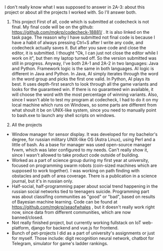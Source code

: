 I don't really know what I was supposed to answer in 2A-3: about this project or about all the projects I worked with.
So I'll answer both.

1) This project
First of all, code which is submitted at codecheck is not final. My final code will be on the github: https://github.com/mgkrp/codecheck-18881/ . It is also linked on the task page.
The reason why I have submitted not final code is because I have a habit of always pressing Ctrl+S after I write any code, and codecheck actually saves it. But after you save code and close the editor, it is submitted. I thought "Ok, I can just not close the editor while I work on it", but then my laptop turned off. So the version submitted was still in progress.
Anyway, I've both 2A-1 and 2A-2 in two languages: Java and Python. Framework logic is the same in both languages. AI logic is different in Java and Python.
In Java, AI simply iterates through the word in the word group and picks the first one valid.
In Python, AI plays its best. It uses depth-first search to look through all the game variants and looks for the guaranteed win. If there is no guaranteed win available, it will choose the word with the most percentage of winning variants.
Also, since I wasn't able to test my program at codecheck, I had to do it on my local machine which runs on Windows, so some parts are different from what shoult it be on UNIX-like system, since you need to manually point to bash.exe to launch any shell scripts on windows.

2) All the projects
 - Window manager for sensor display. It was developed for my bachelor's degree, for russian military UNIX-like OS (Astra Linux), using Perl and a little of bash. As a base for manager was used open-source manager fvwm, which was later configured to my needs. Can't really show it, since I wasn't allowed to take product code outside of building.
 - Worked as a part of science group during my first year at university, focused on programming swarm robots (coin-sized machines which are supposed to work together). I was working on path finding with obstacles and path of area coverage. There is a publication in a science journal, but it's in russian only.
 - Half-social, half-programming paper about social trend happening in the russian social networks tied to teenagers suicide. Programming part was about classifing communities as "good" or "bad", based on results of Bayesian machine learning. Code can be found at https://github.com/mgkrp/seaofwhales , but it doesn't really work right now, since data from different communities, which are now banned/closed.
 - Not really finished project, but currently working fullstack on IoT web-platform, django for backend and vue.js for frontend.
 - Bunch of pet-projects I did as a part of university's assignments or just for myself. Those include: digit recognition neural network, chatbot for Telegram, simulator for game's ladder rankings.